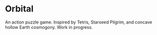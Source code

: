 # Orbital

An action puzzle game. Inspired by Tetris, Starseed Pilgrim, and concave hollow Earth cosmogony. Work in progress.

